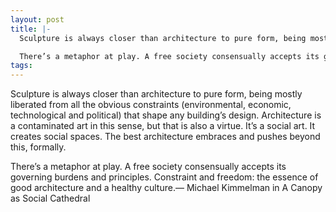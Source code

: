 ```yaml
---
layout: post
title: |-
  Sculpture is always closer than architecture to pure form, being mostly liberated from all the obvious constraints (environmental, economic, technological and political) that shape any building’s design. Architecture is a contaminated art in this sense, but that is also a virtue. It’s a social art. It creates social spaces. The best architecture embraces and pushes beyond this, formally.

  There’s a metaphor at play. A free society consensually accepts its governing burdens and principles. Constraint and freedom: the essence of good architecture and a healthy culture.
tags: 
---
```

Sculpture is always closer than architecture to pure form, being mostly liberated from all the obvious constraints (environmental, economic, technological and political) that shape any building’s design. Architecture is a contaminated art in this sense, but that is also a virtue. It’s a social art. It creates social spaces. The best architecture embraces and pushes beyond this, formally.

There’s a metaphor at play. A free society consensually accepts its governing burdens and principles. Constraint and freedom: the essence of good architecture and a healthy culture.— Michael Kimmelman in A Canopy as Social Cathedral
